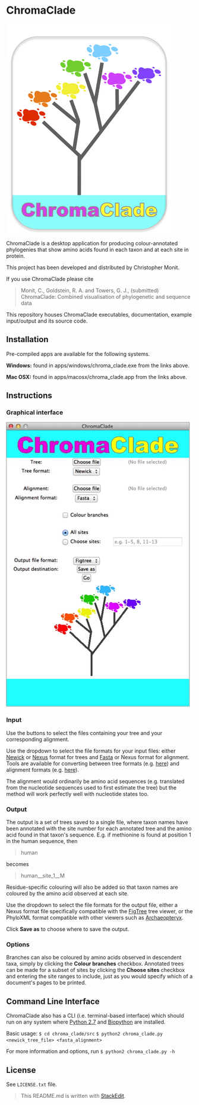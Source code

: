# ChromaClade

![ChromaClade](docs/logo.jpg)

ChromaClade is a desktop application for producing  colour-annotated phylogenies that show amino acids found in each taxon and at each site in protein.

This project has been developed and distributed by Christopher Monit.

If you use ChromaClade please cite
> Monit, C., Goldstein, R. A. and Towers, G. J., (submitted) ChromaClade: Combined visualisation of phylogenetic and sequence data 

This repository houses ChromaClade executables, documentation, example input/output and its source code.

## Installation
Pre-compiled apps are available for the following systems.

**Windows:** found in apps/windows/chroma_clade.exe from the links above.

**Mac OSX:** found in apps/macosx/chroma_clade.app from the links above.

## Instructions
### Graphical interface

![ChromaClade interface](docs/gui.jpg)

### Input
Use the buttons to select the files containing your tree and your corresponding alignment. 

Use the dropdown to select the file formats for your input files: either [Newick](https://en.wikipedia.org/wiki/Newick_format) or [Nexus](https://en.wikipedia.org/wiki/Nexus_file) format for trees and [Fasta](https://en.wikipedia.org/wiki/FASTA_format) or Nexus format for alignment. Tools are available for converting between tree formats (e.g. [here](http://phylogeny.lirmm.fr/phylo_cgi/data_converter.cgi)) and alignment formats (e.g. [here](https://www.ebi.ac.uk/Tools/sfc/emboss_seqret/)).

The alignment would ordinarily be amino acid sequences (e.g. translated from the nucleotide sequences used to first estimate the tree) but the method will work perfectly well with nucleotide states too. 

### Output

The output is a set of trees saved to a single file, where taxon names have been annotated with the site number for each annotated tree and the amino acid found in that taxon's sequence. E.g. if methionine is found at position 1 in the human sequence, then 
> human

becomes
>human__site_1__M

Residue-specific colouring will also be added so that taxon names are coloured by the amino acid observed at each site.

Use the dropdown to select the file formats for the output file, either a Nexus format file specifically compatible with the [FigTree](http://tree.bio.ed.ac.uk/software/figtree/) tree viewer, or the PhyloXML format compatible with other viewers such as [Archaeopteryx](https://sites.google.com/site/cmzmasek/home/software/archaeopteryx).

Click **Save as** to choose where to save the output.

### Options

Branches can also be coloured by amino acids observed in descendent taxa, simply by clicking the **Colour branches** checkbox. Annotated trees can be made for a subset of sites by clicking the **Choose sites** checkbox and entering the site ranges to include, just as you would specify which of a document's pages to be printed.

## Command Line Interface

ChromaClade also has a CLI (i.e. terminal-based interface) which should run on any system where [Python 2.7](https://www.python.org/downloads/) and [Biopython](https://pypi.org/project/biopython/) are installed.

Basic usage:
`$ cd chroma_clade/src`
`$ python2 chroma_clade.py <newick_tree_file> <fasta_alignment>`

For more information and options, run 
`$ python2 chroma_clade.py -h`

## License 

See `LICENSE.txt` file.

> This README.md is written with [StackEdit](https://stackedit.io/).
